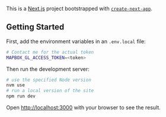 This is a [Next.js](https://nextjs.org/) project bootstrapped with [`create-next-app`](https://github.com/vercel/next.js/tree/canary/packages/create-next-app).

## Getting Started

First, add the environment variables in an `.env.local` file:

```bash
# Contact me for the actual token
MAPBOX_GL_ACCESS_TOKEN=<token>
```

Then run the development server:

```bash
# use the specified Node version
nvm use
# run a local version of the site
npm run dev
```

Open [http://localhost:3000](http://localhost:3000) with your browser to see the result.
